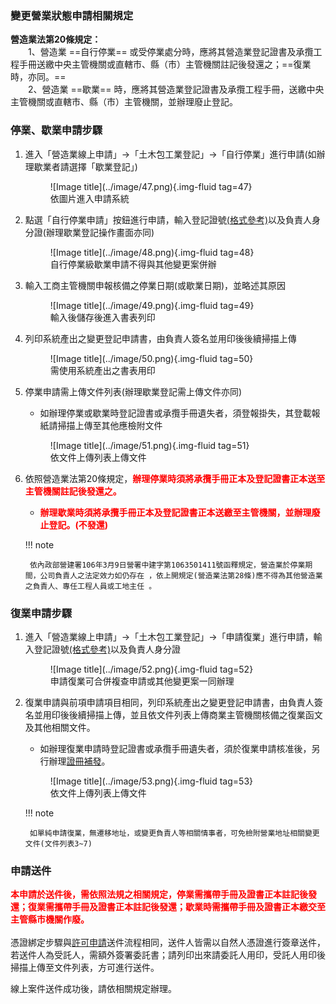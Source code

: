 

### 變更營業狀態申請相關規定
<span style="font-weight:bold;">營造業法第20條規定：</span><br>
&emsp;&emsp;1、營造業 ==自行停業== 或受停業處分時，應將其營造業登記證書及承攬工程手冊送繳中央主管機關或直轄市、縣（市）主管機關註記後發還之；==復業時，亦同。==<br>
&emsp;&emsp;2、營造業 ==歇業== 時，應將其營造業登記證書及承攬工程手冊，送繳中央主管機關或直轄市、縣（市）主管機關，並辦理廢止登記。<br>

### 停業、歇業申請步驟
1. 進入「營造業線上申請」→「土木包工業登記」→「自行停業」進行申請(如辦理歇業者請選擇「歇業登記」)
    <figure markdown="span">
    ![Image title](../image/47.png){.img-fluid tag=47}
    <figcaption>依圖片進入申請系統</figcaption>
    </figure>
2. 點選「自行停業申請」按鈕進行申請，輸入登記證號[(格式參考)](change_capital.md)以及負責人身分證(辦理歇業登記操作畫面亦同)
    <figure markdown="span">
    ![Image title](../image/48.png){.img-fluid tag=48}
    <figcaption>自行停業級歇業申請不得與其他變更案併辦</figcaption>
    </figure>
3. 輸入工商主管機關申報核備之停業日期(或歇業日期)，並略述其原因
    <figure markdown="span">
    ![Image title](../image/49.png){.img-fluid tag=49}
    <figcaption>輸入後儲存後進入書表列印</figcaption>
    </figure>
4. 列印系統產出之變更登記申請書，由負責人簽名並用印後後續掃描上傳
    <figure markdown="span">
    ![Image title](../image/50.png){.img-fluid tag=50}
    <figcaption>需使用系統產出之書表用印</figcaption>
    </figure>
5. 停業申請需上傳文件列表(辦理歇業登記需上傳文件亦同)
    - 如辦理停業或歇業時登記證書或承攬手冊遺失者，須登報掛失，其登載報紙請掃描上傳至其他應檢附文件
    <figure markdown="span">
    ![Image title](../image/51.png){.img-fluid tag=51}
    <figcaption>依文件上傳列表上傳文件</figcaption>
    </figure>
6. 依照營造業法第20條規定，<span style="color:red; font-weight:bold;">辦理停業時須將承攬手冊正本及登記證書正本送至主管機關註記後發還之。</span><br>
    - <span style="color:red; font-weight:bold;">辦理歇業時須將承攬手冊正本及登記證書正本送繳至主管機關，並辦理廢止登記。(不發還)</span>
    
    !!! note

        依內政部營建署106年3月9日營署中建字第1063501411號函釋規定，營造業於停業期間，公司負責人之法定效力如仍存在 ，依上開規定(營造業法第28條)應不得為其他營造業之負責人、專任工程人員或工地主任 。

### 復業申請步驟
1. 進入「營造業線上申請」→「土木包工業登記」→「申請復業」進行申請，輸入登記證號[(格式參考)](change_capital.md)以及負責人身分證
    <figure markdown="span">
    ![Image title](../image/52.png){.img-fluid tag=52}
    <figcaption>申請復業可合併複查申請或其他變更案一同辦理</figcaption>
    </figure>
2. 復業申請與前項申請項目相同，列印系統產出之變更登記申請書，由負責人簽名並用印後後續掃描上傳，並且依文件列表上傳商業主管機關核備之復業函文及其他相關文件。
    - 如辦理復業申請時登記證書或承攬手冊遺失者，須於復業申請核准後，另行辦理[證冊補發](receive_manual_2.md)。
    <figure markdown="span">
    ![Image title](../image/53.png){.img-fluid tag=53}
    <figcaption>依文件上傳列表上傳文件</figcaption>
    </figure>

    !!! note

        如單純申請復業，無遷移地址，或變更負責人等相關情事者，可免檢附營業地址相關變更文件(文件列表3~7)


### 申請送件
<span style="color:red; font-weight:bold;">本申請於送件後，需依照法規之相關規定，停業需攜帶手冊及證書正本註記後發還；復業需攜帶手冊及證書正本註記後發還；歇業時需攜帶手冊及證書正本繳交至主管縣市機關作廢。</span><br><br>
憑證綁定步驟與[許可申請](Contractors_Registration.md)送件流程相同，送件人皆需以自然人憑證進行簽章送件，若送件人為受託人，需額外簽署委託書；請列印出來請委託人用印，受託人用印後掃描上傳至文件列表，方可進行送件。<br>

線上案件送件成功後，請依相關規定辦理。